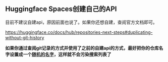 ## Huggingface Spaces创建自己的API

目前不建议自建api，原因前面也说了。如果你还想自建，查阅官方文档即可。

https://huggingface.co/docs/hub/repositories-next-steps#duplicating-without-git-history


**如果你通过查阅git记录的方式并使用了之前的自建api的方式，最好把你的仓库名字设置成一个<u>随机的名字</u>，这样就不会污染搜索列表了**